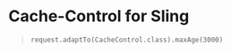 Cache-Control for Sling
=======================

> ``request.adaptTo(CacheControl.class).maxAge(3000)``
